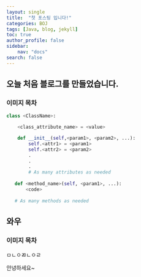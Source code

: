 ```yaml
---
layout: single
title:  "첫 포스팅 입니다!"
categories: BOJ
tags: [Java, blog, jekyll]
toc: true
author_profile: false
sidebar:
    nav: "docs"
search: false
---
```


## 오늘 처음 블로그를 만들었습니다.

### 이미지 목차





```python
class <ClassName>:

    <class_attribute_name> = <value>

    def __init__(self,<param1>, <param2>, ...):
        self.<attr1> = <param1>
        self.<attr2> = <param2>
        .
        .
        .
        # As many attributes as needed
    
   def <method_name>(self, <param1>, ...):
       <code>
       
   # As many methods as needed

```

## 와우

### 이미지 목차



ㅁㄴㅇㄻㄴㅇㄹ

안녕하세요~
